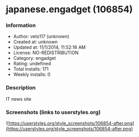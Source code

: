# japanese.engadget (106854)

### Information
- Author: vets117 (unknown)
- Created at: unknown
- Updated at: 11/1/2014, 11:52:16 AM
- License: NO-REDISTRIBUTION
- Category: engadget
- Rating: undefined
- Total installs: 171
- Weekly installs: 0


### Description
IT news site


### Screenshots (links to userstyles.org)
![https://userstyles.org/style_screenshots/106854-after.png](https://userstyles.org/style_screenshots/106854-after.png)


